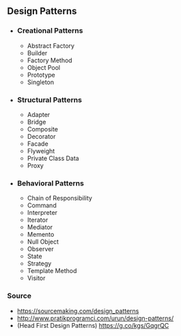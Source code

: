 ## Design Patterns

- ### Creational Patterns
    - Abstract Factory
    - Builder
    - Factory Method
    - Object Pool
    - Prototype
    - Singleton
- ### Structural Patterns
    - Adapter
    - Bridge
    - Composite
    - Decorator
    - Facade
    - Flyweight
    - Private Class Data
    - Proxy
- ### Behavioral Patterns
    - Chain of Responsibility
    - Command
    - Interpreter
    - Iterator
    - Mediator
    - Memento
    - Null Object
    - Observer
    - State
    - Strategy
    - Template Method
    - Visitor
### Source
- https://sourcemaking.com/design_patterns
- http://www.pratikprogramci.com/urun/design-patterns/
- (Head First Design Patterns) https://g.co/kgs/GqgrQC
